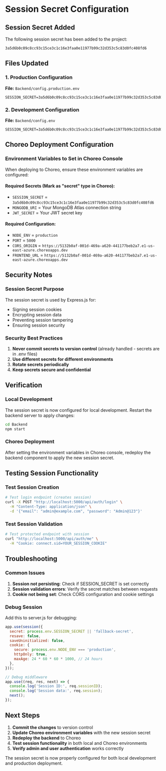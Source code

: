 # Session Secret Configuration

## Session Secret Added
The following session secret has been added to the project:

```
3a5d6b0c09c8cc93c15ce3c1c16e3faa0e11977b99c32d353c5c83d0fc408fd6
```

## Files Updated

### 1. Production Configuration
**File:** `Backend/config.production.env`
```env
SESSION_SECRET=3a5d6b0c09c8cc93c15ce3c1c16e3faa0e11977b99c32d353c5c83d0fc408fd6
```

### 2. Development Configuration  
**File:** `Backend/config.env`
```env
SESSION_SECRET=3a5d6b0c09c8cc93c15ce3c1c16e3faa0e11977b99c32d353c5c83d0fc408fd6
```

## Choreo Deployment Configuration

### Environment Variables to Set in Choreo Console

When deploying to Choreo, ensure these environment variables are configured:

#### Required Secrets (Mark as "secret" type in Choreo):
- `SESSION_SECRET` = `3a5d6b0c09c8cc93c15ce3c1c16e3faa0e11977b99c32d353c5c83d0fc408fd6`
- `MONGODB_URI` = Your MongoDB Atlas connection string
- `JWT_SECRET` = Your JWT secret key

#### Required Configuration:
- `NODE_ENV` = `production`
- `PORT` = `5000`
- `CORS_ORIGIN` = `https://5132b0af-001d-469a-a620-441177beb2a7.e1-us-east-azure.choreoapps.dev`
- `FRONTEND_URL` = `https://5132b0af-001d-469a-a620-441177beb2a7.e1-us-east-azure.choreoapps.dev`

## Security Notes

### Session Secret Purpose
The session secret is used by Express.js for:
- Signing session cookies
- Encrypting session data
- Preventing session tampering
- Ensuring session security

### Security Best Practices
1. **Never commit secrets to version control** (already handled - secrets are in .env files)
2. **Use different secrets for different environments**
3. **Rotate secrets periodically**
4. **Keep secrets secure and confidential**

## Verification

### Local Development
The session secret is now configured for local development. Restart the backend server to apply changes:

```bash
cd Backend
npm start
```

### Choreo Deployment
After setting the environment variables in Choreo console, redeploy the backend component to apply the new session secret.

## Testing Session Functionality

### Test Session Creation
```bash
# Test login endpoint (creates session)
curl -X POST "http://localhost:5000/api/auth/login" \
  -H "Content-Type: application/json" \
  -d '{"email": "admin@example.com", "password": "Admin@123"}'
```

### Test Session Validation
```bash
# Test protected endpoint with session
curl "http://localhost:5000/api/auth/me" \
  -H "Cookie: connect.sid=YOUR_SESSION_COOKIE"
```

## Troubleshooting

### Common Issues
1. **Session not persisting**: Check if SESSION_SECRET is set correctly
2. **Session validation errors**: Verify the secret matches between requests
3. **Cookie not being set**: Check CORS configuration and cookie settings

### Debug Session
Add this to server.js for debugging:
```javascript
app.use(session({
  secret: process.env.SESSION_SECRET || 'fallback-secret',
  resave: false,
  saveUninitialized: false,
  cookie: {
    secure: process.env.NODE_ENV === 'production',
    httpOnly: true,
    maxAge: 24 * 60 * 60 * 1000, // 24 hours
  },
}));

// Debug middleware
app.use((req, res, next) => {
  console.log('Session ID:', req.sessionID);
  console.log('Session data:', req.session);
  next();
});
```

## Next Steps

1. **Commit the changes** to version control
2. **Update Choreo environment variables** with the new session secret
3. **Redeploy the backend** to Choreo
4. **Test session functionality** in both local and Choreo environments
5. **Verify admin and user authentication** works correctly

The session secret is now properly configured for both local development and production deployment.

